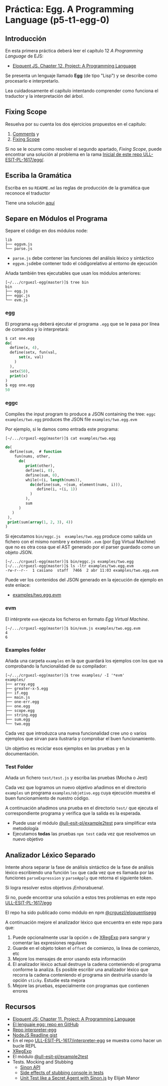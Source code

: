 # Práctica: Egg. A Programming Language (p5-t1-egg-0)

## Introducción

En esta primera práctica deberá leer el capítulo 12 *A Programming Language* de EJS:

* [Eloquent JS. Chapter 12. Project: A Programming Language](http://eloquentjavascript.net/12_language.html)

Se presenta un lenguaje llamado **Egg** (de tipo "Lisp") y se describe como procesarlo
e interpretarlo.

Lea cuidadosamente el capítulo intentando comprender como funciona el traductor y la interpretación del árbol.

## Fixing Scope

Resuelva por su cuenta los dos ejercicios propuestos en el capítulo:

1. [Comments](https://eloquentjavascript.net/12_language.html#i_/OBuIOX390) y 
2. [Fixing Scope](https://eloquentjavascript.net/12_language.html#i_Y9ZDMshYCQ)

Si no se le ocurre como resolver el segundo apartado, *Fixing Scope*, puede encontrar una solución al problema en la rama [Inicial de este repo ULL-ESIT-PL-1617/egg/](https://github.com/ULL-ESIT-PL-1617/egg/tree/inicial). 

## Escriba la Gramática

Escriba en su `README.md` las reglas de producción de la gramática que reconoce el traductor

Tiene una solución [aquí](https://github.com/ULL-ESIT-PL-1617/egg/blob/master/README.md#grammar)


## Separe en Módulos el Programa

Separe el código en dos módulos node:

```
lib
├── eggvm.js
└── parse.js
```

- `parse.js` debe contener las funciones del análisis léxico y sintáctico
- `eggvm.js`debe contener todo el códigorelativo al entorno de ejecución
  
Añada también tres ejecutables que usan los módulos anteriores:

```
[~/.../crguezl-egg(master)]$ tree bin
bin
├── egg.js
├── eggc.js
└── evm.js
```

### egg

El programa `egg`  deberá ejecutar el programa `.egg` que se le pasa por línea de comandos y lo interpretará:

```lisp
$ cat one.egg
do(
  define(x, 4),
  define(setx, fun(val, 
      set(x, val)
    )
  ),
  setx(50),
  print(x)
)
$ egg one.egg
50
```

### eggc
 
Compiles the input program to produce a JSON containing the tree: `eggc examples/two.egg` produces the JSON file `examples/two.egg.evm`

Por ejemplo, si le damos como entrada este programa:

```
[~/.../crguezl-egg(master)]$ cat examples/two.egg
```
```lisp
do(
  define(sum,  # function
    fun(nums, other,
      do(
         print(other),
         define(i, 0),
         define(sum, 0),
         while(<(i, length(nums)),
           do(define(sum, +(sum, element(nums, i))),
              define(i, +(i, 1))
           )
         ),
         sum
      )
   )
 ),
 print(sum(array(1, 2, 3), 4))
)
```
Si ejecutamos `bin/eggc.js  examples/two.egg` produce como salida un fichero con el mismo nombre y extensión `.evm` (por Egg Virtual Machine) que no es otra cosa que el AST generado por el parser guardado como un objeto JSON.

```
[~/.../crguezl-egg(master)]$ bin/eggc.js examples/two.egg
[~/.../crguezl-egg(master)]$ ls -ltr examples/two.egg.evm
-rw-r--r--  1 casiano  staff  7466  2 abr 11:03 examples/two.egg.evm
```

Puede ver los contenidos del JSON generado en la ejecución de ejemplo en este enlace:

* [examples/two.egg.evm](two.egg.evm)

### evm 

El intérprete `evm` ejecuta los ficheros en formato *Egg Virtual Machine*. 

```
[~/.../crguezl-egg(master)]$ bin/evm.js examples/two.egg.evm
4
6
```

### Examples folder

Añada una carpeta `examples` en la que guardará los ejemplos con los que va comprobando la funcionalidad de su compilador:

```
[~/.../crguezl-egg(master)]$ tree examples/ -I '*evm'
examples/
├── array.egg
├── greater-x-5.egg
├── if.egg
├── main.js
├── one-err.egg
├── one.egg
├── scope.egg
├── string.egg
├── sum.egg
└── two.egg
```

Cada vez que introduzca una nueva funcionalidad cree uno o varios ejemplos que sirvan para ilustrarla y comprobar el buen funcionamiento.

Un objetivo es reciclar esos ejemplos en las pruebas y en la documentación.

### Test Folder

Añada un fichero `test/test.js` y escriba las pruebas (Mocha o Jest)

  
Cada vez que logramos un nuevo objetivo añadimos en el directorio `examples` un programa `examples/objetivo.egg` cuya ejecución muestra el buen funcionamiento de nuestro código. 

A continuación añadimos una prueba en el directorio `test/` que ejecuta el correspondiente programa y verifica que la salida es la esperada.

- Puede usar el módulo [@ull-esit-pl/example2test](https://www.npmjs.com/package/@ull-esit-pl/example2test) para simplificar esta metodología
- Ejecutamos **todas** las pruebas `npm test` cada vez que resolvemos un nuevo objetivo

## Analizador Léxico Separado

Intente ahora separar la fase de análisis sintáctico de la fase de análisis léxico
escribiendo una función `lex` que cada vez que es llamada por las funciones  `parseExpression` y `parseApply` que retorna
el siguiente token.

Si logra resolver estos objetivos ¡Enhorabuena!.

Si no, puede encontrar una solución a estos tres problemas en este repo [ULL-ESIT-PL-1617/egg](https://github.com/ULL-ESIT-PL-1617/egg)

El repo ha sido publicado como módulo en npm [@crguezl/eloquentjsegg](https://www.npmjs.com/package/@crguezl/eloquentjsegg)





A continuación mejore el analizador léxico que encuentra en este repo 
para que:

1. Puede opcionalmente usar la opción `x` de  [XRegExp](http://xregexp.com/) para sangrar y comentar las expresiones regulares
2. Guarde en el objeto token el `offset` de comienzo, la línea de comienzo, etc
3. Mejore los mensajes de error usando esta información
4. El analizador léxico actual destruye la cadena conteniendo el programa conforme la analiza.  Es posible  escribir una analizador léxico que recorra la cadena conteniendo el programa sin destruirla usando la opción `sticky`. Estudie esta mejora
5. Mejore las pruebas, especialmente con programas que contienen errores


## Recursos

* [Eloquent JS: Chapter 11. Project: A Programming Language](http://eloquentjavascript.net/11_language.html)
* [El lenguaje egg: repo en GitHub](https://github.com/ULL-ESIT-PL-1617/egg)
* [Repo interpreter-egg](https://github.com/ULL-ESIT-PL-1617/interpreter-egg)
* [NodeJS Readline gist](https://gist.github.com/crguezl/430642e29a2b9293317320d0d1759387)
* En el repo [ULL-ESIT-PL-1617/interpreter-egg](https://github.com/ULL-ESIT-PL-1617/interpreter-egg) se muestra como hacer un bucle REPL
* [XRegExp](http://xregexp.com/)
* El módulo [@ull-esit-pl/example2test](https://www.npmjs.com/package/@ull-esit-pl/example2test)
* Tests. Mocking and Stubbing
    * [Sinon API](http://sinonjs.org/releases/v1.17.7/)
    * [Side effects of stubbing console in tests](https://gyandeeps.com/console-stubbing/)
    * [Unit Test like a Secret Agent with Sinon.js](http://elijahmanor.com/unit-test-like-a-secret-agent-with-sinon-js/) by Elijah Manor

